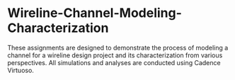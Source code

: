 # Wireline-Channel-Modeling-Characterization
These assignments are designed to demonstrate the process of modeling a channel for a wireline design project and its characterization from various perspectives. All simulations and analyses are conducted using Cadence Virtuoso.
